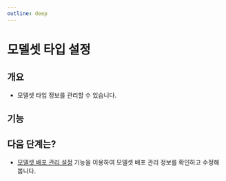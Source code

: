 ```yaml
---
outline: deep
---
```


# 모델셋 타입 설정

## 개요
- 모델셋 타입 정보를 관리할 수 있습니다.

## 기능


## 다음 단계는?
- [모델셋 배포 관리 설정](./project-settings-modelset-deploy) 기능을 이용하여 모델셋 배포 관리 정보를 확인하고 수정해 봅니다.

